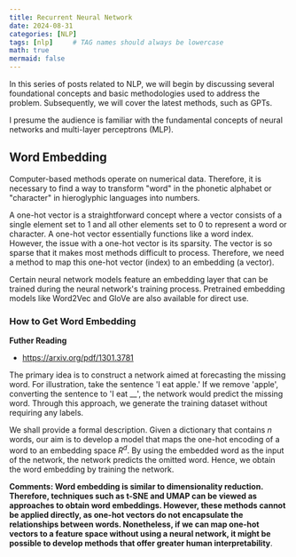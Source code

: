 ```yaml
---
title: Recurrent Neural Network
date: 2024-08-31
categories: [NLP]
tags: [nlp]     # TAG names should always be lowercase
math: true
mermaid: false
---
```


In this series of posts related to NLP, we will begin by discussing several foundational concepts and basic methodologies used to address the problem. Subsequently, we will cover the latest methods, such as GPTs. 

I presume the audience is familiar with the fundamental concepts of neural networks and multi-layer perceptrons (MLP).

## Word Embedding

Computer-based methods operate on numerical data. Therefore, it is necessary to find a way to transform "word" in the phonetic alphabet or "character" in hieroglyphic languages into numbers.

A one-hot vector is a straightforward concept where a vector consists of a single element set to 1 and all other elements set to 0 to represent a word or character.
A one-hot vector essentially functions like a word index.
However, the issue with a one-hot vector is its sparsity. The vector is so sparse that it makes most methods difficult to process. Therefore, we need a method to map this one-hot vector (index) to an embedding (a vector).

Certain neural network models feature an embedding layer that can be trained during the neural network's training process. Pretrained embedding models like Word2Vec and GloVe are also available for direct use.

### How to Get Word Embedding

**Futher Reading**
* https://arxiv.org/pdf/1301.3781

The primary idea is to construct a network aimed at forecasting the missing word. For illustration, take the sentence 'I eat apple.' If we remove 'apple', converting the sentence to 'I eat __', the network would predict the missing word. Through this approach, we generate the training dataset without requiring any labels.

We shall provide a formal description. Given a dictionary that contains $n$ words, our aim is to develop a model that maps the one-hot encoding of a word to an embedding space $R^d$.
By using the embedded word as the input of the network, the network predicts the omitted word. Hence, we obtain the word embedding by training the network.

**Comments: Word embedding is similar to dimensionality reduction. Therefore, techniques such as t-SNE and UMAP can be viewed as approaches to obtain word embeddings. However, these methods cannot be applied directly, as one-hot vectors do not encapsulate the relationships between words. Nonetheless, if we can map one-hot vectors to a feature space without using a neural network, it might be possible to develop methods that offer greater human interpretability**.



<!-- ## Recurrent Neural Network (RNN)

The basic idea of RNN is reuse the same neural network. The process is kind of similar to Morkov Chain. Each state depends on current input and previous state. 

The RNN architecuture is shown in Fig.

![RNN](https://minio.ggeta.com/blog-public-data/Screenshot%20from%202024-08-31%2013-58-18.png)

Each $h_t$ is the hidden state. The hidden state is used to store the information from previous state. $x_t$ is the input at time $t$. $y_t$ is the output at time $t$. 

The formula of RNN is shown as follows:
$$
h_t = f(W_{hh}h_{t-1} + W_{hx}x_t) 
$$

$$
y_t = f(W_{yh}h_t)
$$

The $f$ is the activation function, usually is sigmoid or tanh. The weight $W_{hh}, W_{hx}, W_{yh}$ are the weight that used to train the network.

The RNN can be used for many tasks, such as translation, text generation, etc.

**Comments: The RNN can not handle the long dependency. That means the output at time $t$ is only depend on the input at time $t$ and previous hidden state.**

To use RNN, we need to formula the problem as classification or regression problem, thus we have loss functions to train the network.

CBOW which introduce in last section is a formulated classification problem.

So we can used RNN as a network archtecture get the word embedding. 

Other than word embedding, the RNN can be used of a lot of tasks, for example, langauge translation. 

### Training
    I will write how to train RNN in the future.


## Temperature Sigmoid

Temperature is an important parater when talking about the sequence to sequence model. 
So, we first introduce it here before we go to the transformer.

In a tradtitonal lassification network, we use cross entropy to train the network and we hope the network confident for the class of the input image. 

The classification also used to train the sequence to sequence model. But when we want the model generate more creative content, we need the model generate the value other than the highest probability word. 

### How to Generate a word

In traditional classification network, we generate the tag use top1 or top5 tags. 
But if we use top1 in RNN, that everytime the generate sequence will be fix. That's say, one input only corresspond to one output.
But sometime, we want the model generate more than one results. For example, translation English to Chinese, there are more than one way to translate. 
The way to do this, is we use the probability of prediction and sample the word according to the probability. 
For example, the probability predict of word from a model after "I ate " is that apple: 0.1, orange: 0.8, bananay: 0.1; 
Instead generate orange diretely, we have 10%  probabilty to generate apple and banana, and 80% probability to generate orange.

As we known that, after training, the network have preference to generate some word, that was used to train the network.
So we use temeperature to make the netowrk more creative. 

Here is the way:
When calcualte the probability using sigmoid function $\frac{e^z}{1 + e^z}$, we replace it with  $\frac{e^{z/T}}{1 + e^{z/T}}$, where increase the temperature will increase the entorpy.

This simple mothod can encourage the network generate creative result. 



 -->
